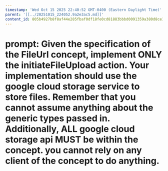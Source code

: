 ```yaml
---
timestamp: 'Wed Oct 15 2025 22:40:52 GMT-0400 (Eastern Daylight Time)'
parent: '[[../20251015_224052.9a2e3ac5.md]]'
content_id: 805b4927b8f8af44e285fbaf0df18fe0cd81883bbbd0091359a380d8ce149f94
---
```


# prompt: Given the specification of the FileUrl concept, implement ONLY the initiateFileUpload action. Your implementation should use the google cloud storage service to store files. Remember that you cannot assume anything about the generic types passed in. Additionally, ALL google cloud storage api MUST be within the concept. you cannot rely on any client of the concept to do anything.
